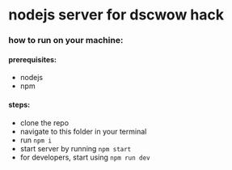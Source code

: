 # nodejs server for dscwow hack
### how to run on your machine:
#### prerequisites:
- nodejs
- npm
#### steps:
- clone the repo
- navigate to this folder in your terminal
- run `npm i`
- start server by running `npm start`
- for developers, start using `npm run dev`
